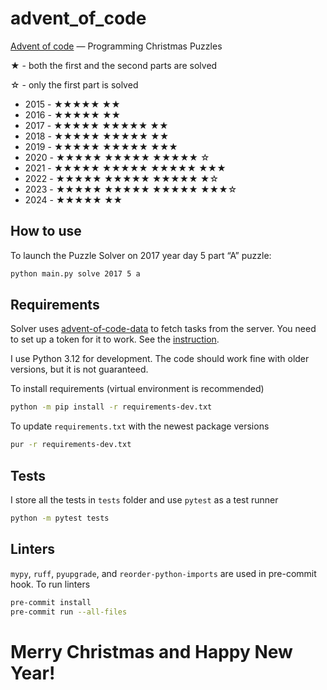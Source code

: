 # advent_of_code

[Advent of code](http://adventofcode.com/) — Programming Christmas Puzzles

★ - both the first and the second parts are solved

☆ - only the first part is solved

- 2015 - ★★★★★ ★★
- 2016 - ★★★★★ ★★
- 2017 - ★★★★★ ★★★★★ ★★
- 2018 - ★★★★★ ★★★★★ ★★
- 2019 - ★★★★★ ★★★★★ ★★★
- 2020 - ★★★★★ ★★★★★ ★★★★★ ☆
- 2021 - ★★★★★ ★★★★★ ★★★★★ ★★★
- 2022 - ★★★★★ ★★★★★ ★★★★★ ★☆
- 2023 - ★★★★★ ★★★★★ ★★★★★ ★★★☆
- 2024 - ★★★★★ ★★

## How to use

To launch the Puzzle Solver on 2017 year day 5 part “A” puzzle:

```bash
python main.py solve 2017 5 a
```

## Requirements

Solver uses [advent-of-code-data][1] to fetch tasks from the server. You
need to set up a token for it to work. See the [instruction][2].

I use Python 3.12 for development. The code should work fine with older
versions, but it is not guaranteed.

To install requirements (virtual environment is recommended)

```bash
python -m pip install -r requirements-dev.txt
```

To update `requirements.txt` with the newest package versions

```bash
pur -r requirements-dev.txt
```

## Tests

I store all the tests in `tests` folder and use `pytest` as a test runner

```bash
python -m pytest tests
```

## Linters

`mypy`, `ruff`, `pyupgrade`, and `reorder-python-imports` are used in
pre-commit  hook. To run linters

```bash
pre-commit install
pre-commit run --all-files
```

# Merry Christmas and Happy New Year!

[1]: https://github.com/wimglenn/advent-of-code-data
[2]: https://github.com/wimglenn/advent-of-code-wim/issues/1
